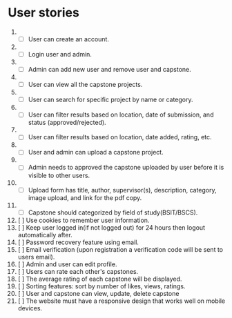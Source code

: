 # User stories
1. - [ ] User can create an account.
2. - [ ] Login user and admin.
3. - [ ] Admin can add new user and remove user and capstone.
4. - [ ] User can view all the capstone projects.
5. - [ ] User can search for specific project by name or category.
6. - [ ] User can filter results based on location, date of submission, and status (approved/rejected).
7. - [ ] User can filter results based on location, date added, rating, etc.
8. - [ ] User and admin can upload a capstone project.
9. - [ ] Admin needs to approved the capstone uploaded by user before  it is visible to other users.
10. - [ ] Upload form has title, author, supervisor(s), description, category, image upload, and link for the pdf copy.
11. - [ ] Capstone should categorized by field of study(BSIT/BSCS).
12. [ ] Use cookies to remember user information.
13. [ ] Keep user logged in(if not logged out) for 24 hours then logout automatically after.
14. [ ] Password recovery feature using email.
15. [ ] Email verification (upon registration a verification code will be sent to users email).
16. [ ] Admin and user can edit profile.
17. [ ] Users can rate each other's capstones.
18. [ ] The average rating of each capstone will be displayed.
19. [ ] Sorting features: sort by number of likes, views, ratings.
20. [ ] User and capstone can view, update, delete capstone
21. [ ] The website must have a responsive design that works well on mobile devices.